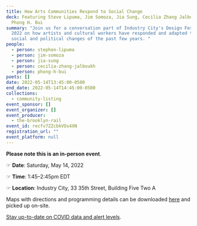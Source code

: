 ```yaml
---
title: How Arts Communities Respond to Social Change
deck: Featuring Steve Lipuma, Jim Somoza, Jia Sung, Cecilia Zhang Jalboukh, and
  Phong H. Bui
summary: "Join us for a conversation part of Industry City's Design Festival
  2022 on how artists and cultural workers have responded and adapted to the
  social and political changes of the past few years. "
people:
  - person: stephen-lipuma
  - person: jim-somoza
  - person: jia-sung
  - person: cecilia-zhang-jalboukh
  - person: phong-h-bui
poets: []
date: 2022-05-14T13:45:00-0500
end_date: 2022-05-14T14:45:00-0500
collections:
  - community-listing
event_sponsor: []
event_organizer: []
event_producer:
  - the-brooklyn-rail
event_id: recfv7ZZcbkVOs4XN
registration_url: ""
event_platform: null
---
```

**Please note this is an in-person event**. 

☞ **Date**: Saturday, May 14, 2022

☞ **Time**: 1:45–2:45pm EDT

☞ **Location**: Industry City, 33 35th Street, Building Five Two A



Maps with directions and programming details can be downloaded [here](https://48hek16fz3v44ucrz23ycz4h-wpengine.netdna-ssl.com/wp-content/uploads/2022/05/ICDF-2022-Map-Digital.pdf) and picked up on-site.

[Stay up-to-date on COVID data and alert levels](<https://www1.nyc.gov/site/doh/covid/covid-19-main.page>).